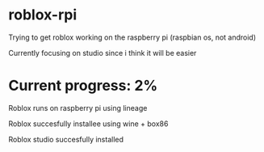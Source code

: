 # roblox-rpi
Trying to get roblox working on the raspberry pi (raspbian os, not android)

Currently focusing on studio since i think it will be easier

# Current progress: 2%
Roblox runs on raspberry pi using lineage 

Roblox succesfully installee using wine + box86

Roblox studio  succesfully installed
